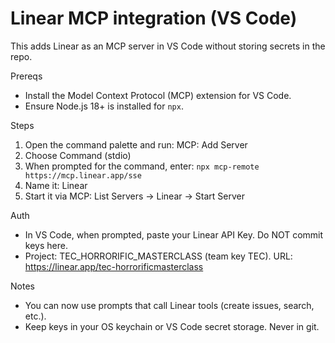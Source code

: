 # Linear MCP integration (VS Code)

This adds Linear as an MCP server in VS Code without storing secrets in the repo.

Prereqs

- Install the Model Context Protocol (MCP) extension for VS Code.
- Ensure Node.js 18+ is installed for `npx`.

Steps

1) Open the command palette and run: MCP: Add Server
2) Choose Command (stdio)
3) When prompted for the command, enter:
   `npx mcp-remote https://mcp.linear.app/sse`
4) Name it: Linear
5) Start it via MCP: List Servers → Linear → Start Server

Auth

- In VS Code, when prompted, paste your Linear API Key. Do NOT commit keys here.
- Project: TEC_HORRORIFIC_MASTERCLASS (team key TEC). URL: <https://linear.app/tec-horrorificmasterclass>

Notes

- You can now use prompts that call Linear tools (create issues, search, etc.).
- Keep keys in your OS keychain or VS Code secret storage. Never in git.
